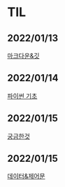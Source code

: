 # TIL

## 2022/01/13

[마크다운&깃](./0113_git/README.md)

## 2022/01/14

[파이썬 기초](./0114_chatbot/README.md)

## 2022/01/15

[궁금한것](./0115/README.md)

## 2022/01/15

[데이터&제어문](./0117/README.md)

